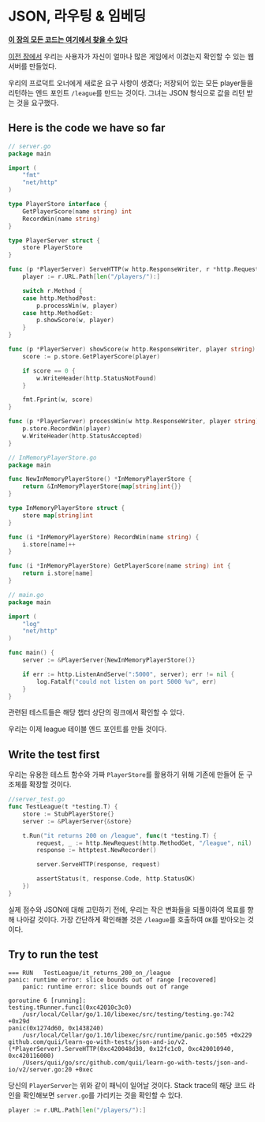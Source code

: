 # JSON, 라우팅 & 임베딩

**[이 장의 모든 코드는 여기에서 찾을 수 있다](https://github.com/quii/learn-go-with-tests/tree/main/json)**

[이전 장에서](http-server.md) 우리는 사용자가 자신이 얼마나 많은 게임에서 이겼는지 확인할 수 있는 웹서버를 만들었다.

우리의 프로덕트 오너에게 새로운 요구 사항이 생겼다; 저장되어 있는 모든 player들을 리턴하는 엔드 포인트 `/league`를 만드는 것이다. 그녀는 JSON 형식으로 값을 리턴 받는 것을 요구했다.

## Here is the code we have so far

```go
// server.go
package main

import (
	"fmt"
	"net/http"
)

type PlayerStore interface {
	GetPlayerScore(name string) int
	RecordWin(name string)
}

type PlayerServer struct {
	store PlayerStore
}

func (p *PlayerServer) ServeHTTP(w http.ResponseWriter, r *http.Request) {
	player := r.URL.Path[len("/players/"):]

	switch r.Method {
	case http.MethodPost:
		p.processWin(w, player)
	case http.MethodGet:
		p.showScore(w, player)
	}
}

func (p *PlayerServer) showScore(w http.ResponseWriter, player string) {
	score := p.store.GetPlayerScore(player)

	if score == 0 {
		w.WriteHeader(http.StatusNotFound)
	}

	fmt.Fprint(w, score)
}

func (p *PlayerServer) processWin(w http.ResponseWriter, player string) {
	p.store.RecordWin(player)
	w.WriteHeader(http.StatusAccepted)
}
```

```go
// InMemoryPlayerStore.go
package main

func NewInMemoryPlayerStore() *InMemoryPlayerStore {
	return &InMemoryPlayerStore{map[string]int{}}
}

type InMemoryPlayerStore struct {
	store map[string]int
}

func (i *InMemoryPlayerStore) RecordWin(name string) {
	i.store[name]++
}

func (i *InMemoryPlayerStore) GetPlayerScore(name string) int {
	return i.store[name]
}

```

```go
// main.go
package main

import (
	"log"
	"net/http"
)

func main() {
	server := &PlayerServer{NewInMemoryPlayerStore()}

	if err := http.ListenAndServe(":5000", server); err != nil {
		log.Fatalf("could not listen on port 5000 %v", err)
	}
}
```

관련된 테스트들은 해당 챕터 상단의 링크에서 확인할 수 있다.

우리는 이제 league 테이블 엔드 포인트를 만들 것이다.

## Write the test first

우리는 유용한 테스트 함수와 가짜 `PlayerStore`를 활용하기 위해 기존에 만들어 둔 구조체를 확장할 것이다.

```go
//server_test.go
func TestLeague(t *testing.T) {
	store := StubPlayerStore{}
	server := &PlayerServer{&store}

	t.Run("it returns 200 on /league", func(t *testing.T) {
		request, _ := http.NewRequest(http.MethodGet, "/league", nil)
		response := httptest.NewRecorder()

		server.ServeHTTP(response, request)

		assertStatus(t, response.Code, http.StatusOK)
	})
}
```

실제 점수와 JSON에 대해 고민하기 전에, 우리는 작은 변화들을 되풀이하여 목표를 향해 나아갈 것이다. 가장 간단하게 확인해볼 것은 `/league`를 호출하여 `OK`를 받아오는 것이다.

## Try to run the test

```
=== RUN   TestLeague/it_returns_200_on_/league
panic: runtime error: slice bounds out of range [recovered]
    panic: runtime error: slice bounds out of range

goroutine 6 [running]:
testing.tRunner.func1(0xc42010c3c0)
    /usr/local/Cellar/go/1.10/libexec/src/testing/testing.go:742 +0x29d
panic(0x1274d60, 0x1438240)
    /usr/local/Cellar/go/1.10/libexec/src/runtime/panic.go:505 +0x229
github.com/quii/learn-go-with-tests/json-and-io/v2.(*PlayerServer).ServeHTTP(0xc420048d30, 0x12fc1c0, 0xc420010940, 0xc420116000)
    /Users/quii/go/src/github.com/quii/learn-go-with-tests/json-and-io/v2/server.go:20 +0xec
```

당신의 `PlayerServer`는 위와 같이 패닉이 일어날 것이다. Stack trace의 해당 코드 라인을 확인해보면 `server.go`를 가리키는 것을 확인할 수 있다.

```go
player := r.URL.Path[len("/players/"):]
```